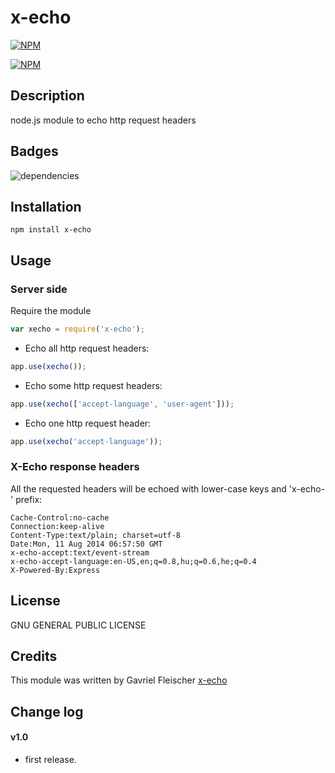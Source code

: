 # x-echo

[![NPM](https://nodei.co/npm/x-echo.png?downloads=true&stars=true)](https://nodei.co/npm/x-echo/)

[![NPM](https://nodei.co/npm-dl/x-echo.png?months=1)](https://nodei.co/npm/x-echo/)

## Description

node.js module to echo http request headers

## Badges

![dependencies](https://david-dm.org/flocsy/x-echo.png)

## Installation

```
npm install x-echo
```

## Usage

### Server side

Require the module

```javascript
var xecho = require('x-echo');
```

* Echo all http request headers:

```javascript
app.use(xecho());
```

* Echo some http request headers:

```javascript
app.use(xecho(['accept-language', 'user-agent']));
```

* Echo one http request header:

```javascript
app.use(xecho('accept-language'));
```

### X-Echo response headers

All the requested headers will be echoed with lower-case keys and 'x-echo-' prefix:

```
Cache-Control:no-cache
Connection:keep-alive
Content-Type:text/plain; charset=utf-8
Date:Mon, 11 Aug 2014 06:57:50 GMT
x-echo-accept:text/event-stream
x-echo-accept-language:en-US,en;q=0.8,hu;q=0.6,he;q=0.4
X-Powered-By:Express
```

## License

GNU GENERAL PUBLIC LICENSE

## Credits

This module was written by Gavriel Fleischer [x-echo](https://github.com/flocsy/x-echo)

## Change log

#### v1.0

* first release.

